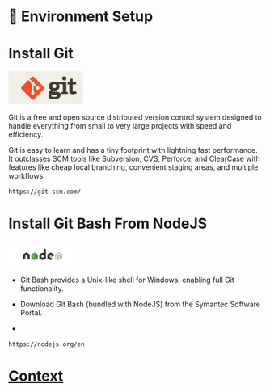 # 📂 Environment Setup

# Install Git

![git_icon.png](./../IMAGES_STEPS/Environment_Setup/git_icon.png)        

Git is a free and open source distributed version control system designed to handle everything from small to very large projects with speed and efficiency.

Git is easy to learn and has a tiny footprint with lightning fast performance. It outclasses SCM tools like Subversion, CVS, Perforce, and ClearCase with features like cheap local branching, convenient staging areas, and multiple workflows.


```
https://git-scm.com/
```

# Install Git Bash From NodeJS

![nodejs_icon.png](./../IMAGES_STEPS/Environment_Setup/nodejs_icon.png)     


* Git Bash provides a Unix-like shell for Windows, enabling full Git functionality.

* Download Git Bash (bundled with NodeJS) from the Symantec Software Portal.
* 
```
https://nodejs.org/en
```

# [Context](./../README.md)